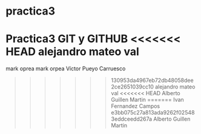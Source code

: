 # practica3
Practica3 GIT y GITHUB
<<<<<<< HEAD
alejandro mateo val
=======
mark oprea
mark orpea
Víctor Pueyo Carruesco
>>>>>>> 130953da4967eb72db48058dee2ce2651039cc10
alejandro mateo val
<<<<<<< HEAD
Alberto Guillen Martin
=======
Ivan Fernandez Campos
>>>>>>> e3bb075c27a813ada9262f025483eddceedd267a
Alberto Guillen Martin
